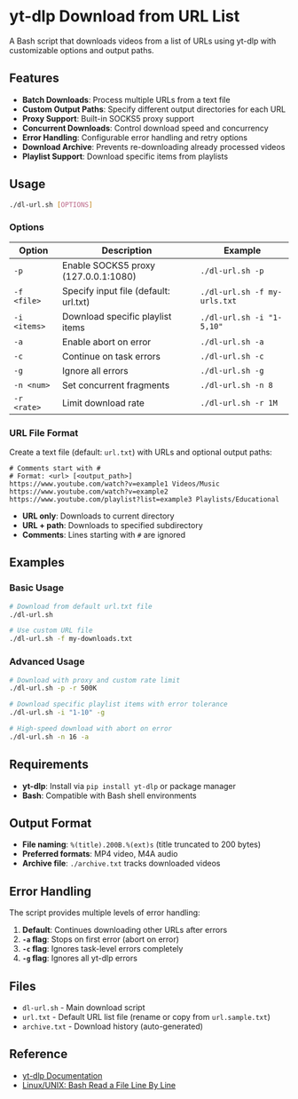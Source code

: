 

# yt-dlp Download from URL List

A Bash script that downloads videos from a list of URLs using yt-dlp with customizable options and output paths.

## Features

- **Batch Downloads**: Process multiple URLs from a text file
- **Custom Output Paths**: Specify different output directories for each URL
- **Proxy Support**: Built-in SOCKS5 proxy support
- **Concurrent Downloads**: Control download speed and concurrency
- **Error Handling**: Configurable error handling and retry options
- **Download Archive**: Prevents re-downloading already processed videos
- **Playlist Support**: Download specific items from playlists

## Usage

```bash
./dl-url.sh [OPTIONS]
```

### Options

| Option | Description | Example |
|--------|-------------|---------|
| `-p` | Enable SOCKS5 proxy (127.0.0.1:1080) | `./dl-url.sh -p` |
| `-f <file>` | Specify input file (default: url.txt) | `./dl-url.sh -f my-urls.txt` |
| `-i <items>` | Download specific playlist items | `./dl-url.sh -i "1-5,10"` |
| `-a` | Enable abort on error | `./dl-url.sh -a` |
| `-c` | Continue on task errors | `./dl-url.sh -c` |
| `-g` | Ignore all errors | `./dl-url.sh -g` |
| `-n <num>` | Set concurrent fragments | `./dl-url.sh -n 8` |
| `-r <rate>` | Limit download rate | `./dl-url.sh -r 1M` |

### URL File Format

Create a text file (default: `url.txt`) with URLs and optional output paths:

```
# Comments start with #
# Format: <url> [<output_path>]
https://www.youtube.com/watch?v=example1 Videos/Music
https://www.youtube.com/watch?v=example2
https://www.youtube.com/playlist?list=example3 Playlists/Educational
```

- **URL only**: Downloads to current directory
- **URL + path**: Downloads to specified subdirectory
- **Comments**: Lines starting with `#` are ignored

## Examples

### Basic Usage
```bash
# Download from default url.txt file
./dl-url.sh

# Use custom URL file
./dl-url.sh -f my-downloads.txt
```

### Advanced Usage
```bash
# Download with proxy and custom rate limit
./dl-url.sh -p -r 500K

# Download specific playlist items with error tolerance
./dl-url.sh -i "1-10" -g

# High-speed download with abort on error
./dl-url.sh -n 16 -a
```

## Requirements

- **yt-dlp**: Install via `pip install yt-dlp` or package manager
- **Bash**: Compatible with Bash shell environments

## Output Format

- **File naming**: `%(title).200B.%(ext)s` (title truncated to 200 bytes)
- **Preferred formats**: MP4 video, M4A audio
- **Archive file**: `./archive.txt` tracks downloaded videos

## Error Handling

The script provides multiple levels of error handling:

1. **Default**: Continues downloading other URLs after errors
2. **`-a` flag**: Stops on first error (abort on error)
3. **`-c` flag**: Ignores task-level errors completely
4. **`-g` flag**: Ignores all yt-dlp errors

## Files

- `dl-url.sh` - Main download script
- `url.txt` - Default URL list file (rename or copy from `url.sample.txt`)
- `archive.txt` - Download history (auto-generated)

## Reference

* [yt-dlp Documentation](https://github.com/yt-dlp/yt-dlp)
* [Linux/UNIX: Bash Read a File Line By Line](https://www.cyberciti.biz/faq/unix-howto-read-line-by-line-from-file/)